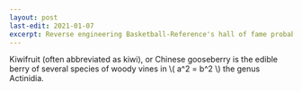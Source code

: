```yaml
---
layout: post
last-edit: 2021-01-07
excerpt: Reverse engineering Basketball-Reference's hall of fame probabilities.
---
```


Kiwifruit (often abbreviated as kiwi), or Chinese gooseberry is the edible
berry of several species of woody vines in \\( a^2 = b^2 \\) the genus Actinidia.
